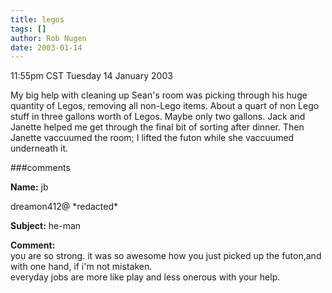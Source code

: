 ```yaml
---
title: legos
tags: []
author: Rob Nugen
date: 2003-01-14
---
```


<p class=date>11:55pm CST Tuesday 14 January 2003</p>

<p>My big help with cleaning up Sean's room was picking through his
huge quantity of Legos, removing all non-Lego items.  About a quart of
non Lego stuff in three gallons worth of Legos.  Maybe only two
gallons.  Jack and Janette helped me get through the final bit of
sorting after dinner.  Then Janette vaccuumed the room; I lifted the
futon while she vaccuumed underneath it.</p>

###comments

<p><b>Name:</b> jb

<p>dreamon412@ *redacted*

<p><b>Subject:</b> he-man

<p><b>Comment:</b>
<br>you are so strong.  it was so awesome how you just picked up the futon,and with one hand, if i'm not mistaken.<br>
everyday jobs are more like play and less onerous with your help.
